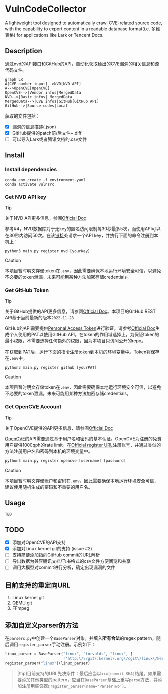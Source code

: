 # VulnCodeCollector

A lightweight tool designed to automatically crawl CVE-related source code, with the capability to export content in a readable database format(i.e. 多维表格) for applications like Lark or Tencent Docs.

## Description

通过nvd的API接口和GitHub的API，自动化获取给出的CVE漏洞的相关信息和源代码文件。

```mermaid
graph LR
A[CVE number input]-->NVD[NVD API]
A-->OpenCVE[OpenCVE]
OpenCVE-->|Vendor infos|MergedData
NVD-->|Basic infos| MergedData
MergedData-->|CVE infos|GitHub[GitHub API]
GitHub-->|Source codes|Local
```

获取的文件包括：

- [x] 漏洞的信息描述(.json)
- [x] GitHub提供的patch前/后文件+.diff
- [ ] 可以导入Lark或者腾讯文档的.csv文件

## Install

### Install dependencies

```shell
conda env create -f environment.yaml
conda activate vulnsrc
```

### Get NVD API key

>[!tip]
> 关于NVD API更多信息，参阅[Official Doc](https://nvd.nist.gov/developers/start-here)

参考#4，NVD数据库对于无key的匿名访问限制每30秒最多5次，而使用API可以在30秒内访问50次。在该[链接](https://nvd.nist.gov/developers/request-an-api-key)处请求一个API key，并执行下面的命令注册到本机上：

```shell
python3 main.py register nvd [yourKey]
```

> [!caution]
> 本项目暂时明文存储token在`.env`，因此需要确保本地运行环境安全可信，以避免不必要的token泄漏。未来可能用某种方法加密存储credentials。
>

### Get GitHub Token

> [!tip]
> 关于GitHub提供的API更多信息，请参阅[Official Doc](https://docs.github.com/zh/rest?apiVersion=2022-11-28)。本项目的GitHub REST API基于当前最新的版本`2022-11-28`

GitHub的API需要提供[Personal Access Token](https://docs.github.com/zh/rest/authentication/authenticating-to-the-rest-api?apiVersion=2022-11-28)进行验证。请参考[Official Doc](https://docs.github.com/zh/authentication/keeping-your-account-and-data-secure/managing-your-personal-access-tokens#创建-personal-access-token-classic)生成个人使用的PAT以使用GitHub API。在token的作用域选择上，为保证token的最小权限，不需要选择任何额外的权限，因为本项目只访问公开的repo。

在获取到PAT后，运行下面的指令注册token到本机的环境变量中。Token将保存在`.env`中。

```shell
python3 main.py register github [yourPAT]
```

> [!caution]
> 本项目暂时明文存储token在`.env`，因此需要确保本地运行环境安全可信，以避免不必要的token泄漏。未来可能用某种方法加密存储credentials。

### Get OpenCVE Account

> [!tip]
> 关于OpenCVE提供的API更多信息，请参阅[Official Doc](https://docs.opencve.io/api/)

[OpenCVE](https://www.opencve.io/)的API需要通过基于用户名和密码的基本认证。OpenCVE为注册的免费用户提供1000qph的rate limit。在[Official register URL](https://app.opencve.io/signup/)注册账号，并通过类似的方法注册用户名和密码到本机的环境变量中。

```shell
python3 main.py register opencve [username] [password]
```

> [!caution]
> 本项目暂时明文存储账户和密码在`.env`，因此需要确保本地运行环境安全可信，建议使用随机生成的密码和不重要的用户名。

## Usage

```shell
TBD
```

## TODO

- [x] 添加对OpenCVE的API支持
- [x] 添加对Linux kernel git的支持 (issue #2)
- [ ] 支持简便添加指向GitHub commit的URL解析
- [ ] 导出数据为兼容腾讯文档/飞书格式的csv文件方便阅览和共享
- [ ] 调用大模型对commit进行分析，确定出现漏洞的文件

## 目前支持的重定向URL

1. Linux kernel git
2. QEMU git
3. FFmpeg

## 添加自定义parser的方法

在`parsers.py`中创建一个`BaseParser`对象，并填入**所有合法**的regex pattern，随后调用`register_parser`手动注册。示例如下：

```python
linux_parser = BaseParser("linux", "torvalds", "linux", [
                          r'http:\/\/git\.kernel\.org\/cgit\/linux\/kernel\/git\/torvalds\/linux\.git\/commit\/\?id=[0-9a-f]{40}', r'http:\/\/git\.kernel\.org\/\?p=linux\/kernel\/git\/torvalds\/linux-2\.6\.git;a=commit;h=[0-9a-f]{40}'])
register_parser("linux")(linux_parser)
```

> [!tip]目前支持的URL先决条件：最后应当以`xx=[commit SHA]`结尾。如果需要添加其他类型的pattern，应当在`BaseParser`基础上重写`parse`方法，并添加注册用装饰器`@register_parser(name='ParserTwo')`。

